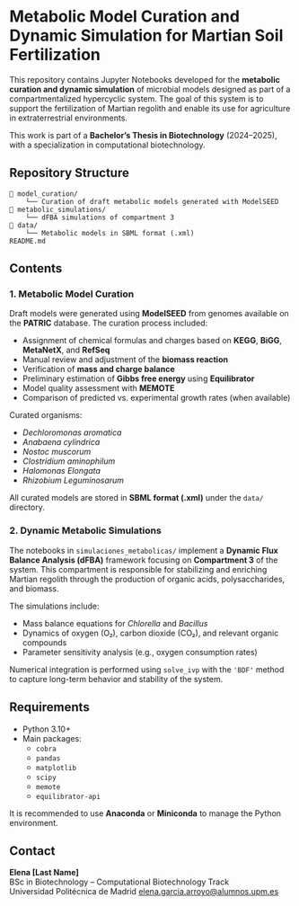 # Metabolic Model Curation and Dynamic Simulation for Martian Soil Fertilization

This repository contains Jupyter Notebooks developed for the **metabolic curation and dynamic simulation** of microbial models designed as part of a compartmentalized hypercyclic system. The goal of this system is to support the fertilization of Martian regolith and enable its use for agriculture in extraterrestrial environments.

This work is part of a **Bachelor’s Thesis in Biotechnology** (2024–2025), with a specialization in computational biotechnology.

## Repository Structure

```
📁 model_curation/
    └── Curation of draft metabolic models generated with ModelSEED
📁 metabolic_simulations/
    └── dFBA simulations of compartment 3
📁 data/
    └── Metabolic models in SBML format (.xml)
README.md
```

## Contents

### 1. Metabolic Model Curation

Draft models were generated using **ModelSEED** from genomes available on the **PATRIC** database. The curation process included:

- Assignment of chemical formulas and charges based on **KEGG**, **BiGG**, **MetaNetX**, and **RefSeq**
- Manual review and adjustment of the **biomass reaction**
- Verification of **mass and charge balance**
- Preliminary estimation of **Gibbs free energy** using **Equilibrator**
- Model quality assessment with **MEMOTE**
- Comparison of predicted vs. experimental growth rates (when available)

Curated organisms:
- *Dechloromonas aromatica*
- *Anabaena cylindrica*
- *Nostoc muscorum*
- *Clostridium aminophilum*
- *Halomonas Elongata*
- *Rhizobium Leguminosarum*

All curated models are stored in **SBML format (.xml)** under the `data/` directory.

### 2. Dynamic Metabolic Simulations

The notebooks in `simulaciones_metabolicas/` implement a **Dynamic Flux Balance Analysis (dFBA)** framework focusing on **Compartment 3** of the system. This compartment is responsible for stabilizing and enriching Martian regolith through the production of organic acids, polysaccharides, and biomass.

The simulations include:

- Mass balance equations for *Chlorella* and *Bacillus*
- Dynamics of oxygen (O₂), carbon dioxide (CO₂), and relevant organic compounds
- Parameter sensitivity analysis (e.g., oxygen consumption rates)

Numerical integration is performed using `solve_ivp` with the `'BDF'` method to capture long-term behavior and stability of the system.

## Requirements

- Python 3.10+
- Main packages:
  - `cobra`
  - `pandas`
  - `matplotlib`
  - `scipy`
  - `memote`
  - `equilibrator-api`

It is recommended to use **Anaconda** or **Miniconda** to manage the Python environment.

## Contact

**Elena [Last Name]**  
BSc in Biotechnology – Computational Biotechnology Track  
Universidad Politécnica de Madrid
elena.garcia.arroyo@alumnos.upm.es
